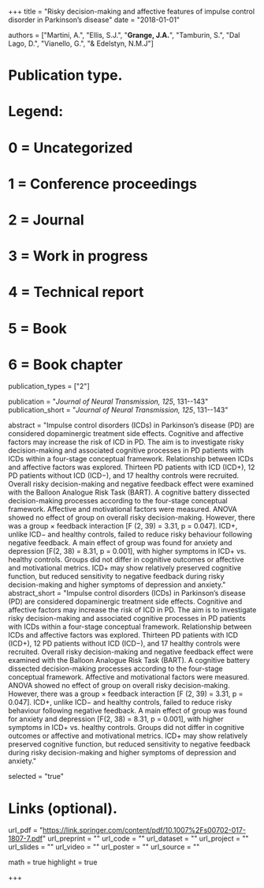 +++
title = "Risky decision-making and affective features of impulse control disorder in Parkinson’s disease"
date = "2018-01-01"

authors = ["Martini, A.", "Ellis, S.J.", "**Grange, J.A.**", "Tamburin, S.", "Dal Lago, D.", "Vianello, G.", "& Edelstyn, N.M.J"]


# Publication type.
# Legend:
# 0 = Uncategorized
# 1 = Conference proceedings
# 2 = Journal
# 3 = Work in progress
# 4 = Technical report
# 5 = Book
# 6 = Book chapter
publication_types = ["2"]

publication = "*Journal of Neural Transmission, 125*, 131--143"
publication_short = "*Journal of Neural Transmission, 125*, 131--143"

abstract = "Impulse control disorders (ICDs) in Parkinson’s disease (PD) are considered dopaminergic treatment side effects. Cognitive and affective factors may increase the risk of ICD in PD. The aim is to investigate risky decision-making and associated cognitive processes in PD patients with ICDs within a four-stage conceptual framework. Relationship between ICDs and affective factors was explored. Thirteen PD patients with ICD (ICD+), 12 PD patients without ICD (ICD−), and 17 healthy controls were recruited. Overall risky decision-making and negative feedback effect were examined with the Balloon Analogue Risk Task (BART). A cognitive battery dissected decision-making processes according to the four-stage conceptual framework. Affective and motivational factors were measured. ANOVA showed no effect of group on overall risky decision-making. However, there was a group × feedback interaction [F (2, 39) = 3.31, p = 0.047]. ICD+, unlike ICD− and healthy controls, failed to reduce risky behaviour following negative feedback. A main effect of group was found for anxiety and depression [F(2, 38) = 8.31, p = 0.001], with higher symptoms in ICD+ vs. healthy controls. Groups did not differ in cognitive outcomes or affective and motivational metrics. ICD+ may show relatively preserved cognitive function, but reduced sensitivity to negative feedback during risky decision-making and higher symptoms of depression and anxiety."
abstract_short = "Impulse control disorders (ICDs) in Parkinson’s disease (PD) are considered dopaminergic treatment side effects. Cognitive and affective factors may increase the risk of ICD in PD. The aim is to investigate risky decision-making and associated cognitive processes in PD patients with ICDs within a four-stage conceptual framework. Relationship between ICDs and affective factors was explored. Thirteen PD patients with ICD (ICD+), 12 PD patients without ICD (ICD−), and 17 healthy controls were recruited. Overall risky decision-making and negative feedback effect were examined with the Balloon Analogue Risk Task (BART). A cognitive battery dissected decision-making processes according to the four-stage conceptual framework. Affective and motivational factors were measured. ANOVA showed no effect of group on overall risky decision-making. However, there was a group × feedback interaction [F (2, 39) = 3.31, p = 0.047]. ICD+, unlike ICD− and healthy controls, failed to reduce risky behaviour following negative feedback. A main effect of group was found for anxiety and depression [F(2, 38) = 8.31, p = 0.001], with higher symptoms in ICD+ vs. healthy controls. Groups did not differ in cognitive outcomes or affective and motivational metrics. ICD+ may show relatively preserved cognitive function, but reduced sensitivity to negative feedback during risky decision-making and higher symptoms of depression and anxiety."

selected = "true"

# Links (optional).
url_pdf = "https://link.springer.com/content/pdf/10.1007%2Fs00702-017-1807-7.pdf"
url_preprint = ""
url_code = ""
url_dataset = ""
url_project = ""
url_slides = ""
url_video = ""
url_poster = ""
url_source = ""

math = true
highlight = true

+++